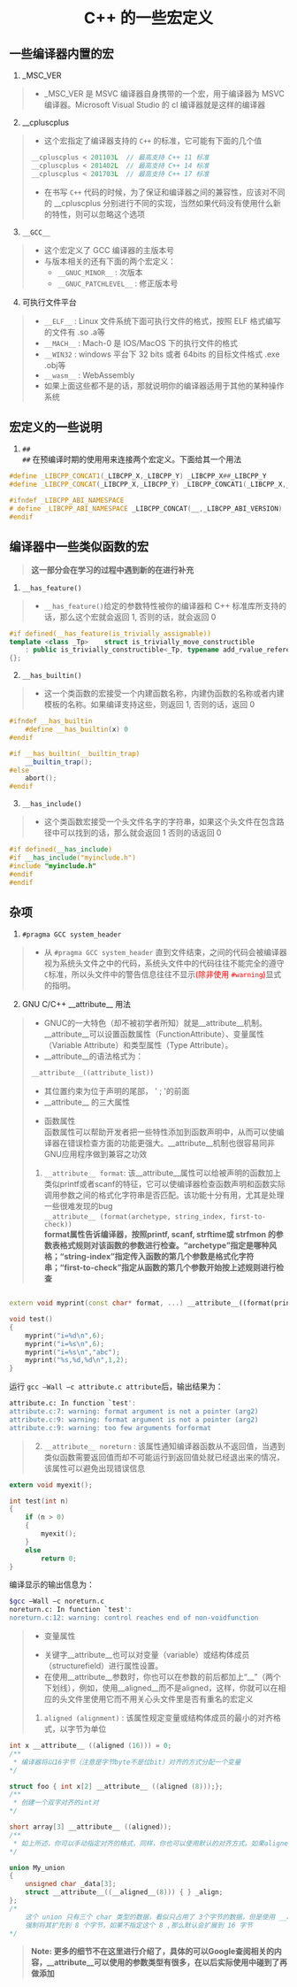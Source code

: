 # <center>C++ 的一些宏定义</center>

## 一些编译器内置的宏   
1. \_MSC_VER
> * \_MSC_VER 是 MSVC 编译器自身携带的一个宏，用于编译器为 MSVC 编译器。Microsoft Visual Studio 的 cl 编译器就是这样的编译器   

2. __cpluscplus   
> * 这个宏指定了编译器支持的 ```C++``` 的标准，它可能有下面的几个值  
> ```C++
> __cpluscplus < 201103L  // 最高支持 C++ 11 标准
> __cpluscplus < 201402L  // 最高支持 C++ 14 标准
> __cpluscplus < 201703L  // 最高支持 C++ 17 标准
> ```   
> * 在书写 ```C++``` 代码的时候，为了保证和编译器之间的兼容性，应该对不同的 __cpluscplus 分别进行不同的实现，当然如果代码没有使用什么新的特性，则可以忽略这个选项   
3. ```__GCC__```   
> * 这个宏定义了 GCC 编译器的主版本号
> * 与版本相关的还有下面的两个宏定义：   
>     + ```__GNUC_MINOR__``` : 次版本   
>     + ```__GNUC_PATCHLEVEL__``` : 修正版本号   
4. 可执行文件平台  
> * ```__ELF__``` : Linux 文件系统下面可执行文件的格式，按照 ELF 格式编写的文件有 .so  .a等   
> * ```__MACH__``` : Mach-0 是 IOS/MacOS 下的执行文件的格式  
> * ```__WIN32``` : windows 平台下 32 bits 或者 64bits 的目标文件格式 .exe .obj等
> * ```__wasm__``` : WebAssembly    
> * 如果上面这些都不是的话，那就说明你的编译器适用于其他的某种操作系统     

## 宏定义的一些说明   
1. ```##```   
```##``` 在预编译时期的使用用来连接两个宏定义。下面给其一个用法   
```C++
#define _LIBCPP_CONCAT1(_LIBCPP_X,_LIBCPP_Y) _LIBCPP_X##_LIBCPP_Y
#define _LIBCPP_CONCAT(_LIBCPP_X,_LIBCPP_Y) _LIBCPP_CONCAT1(_LIBCPP_X,_LIBCPP_Y)

#ifndef _LIBCPP_ABI_NAMESPACE
# define _LIBCPP_ABI_NAMESPACE _LIBCPP_CONCAT(__,_LIBCPP_ABI_VERSION)
#endif
```   

## 编译器中一些类似函数的宏    
> __这一部分会在学习的过程中遇到新的在进行补充__
1. ```__has_feature()```   
> * ```__has_feature()```给定的参数特性被你的编译器和 C++ 标准库所支持的话，那么这个宏就会返回 1, 否则的话，就会返回 0   
```C++
#if defined(__has_feature(is_trivially_assignable))
template <class _Tp>	struct is_trivially_move_constructible   
    : public is_trivially_constructible<_Tp, typename add_rvalue_reference<_Tp>::value>
{};
```   
2. ```__has_builtin()```   
> * 这一个类函数的宏接受一个内建函数名称，内建伪函数的名称或者内建模板的名称。如果编译支持这些，则返回 1, 否则的话，返回 0   
```C++
#ifndef __has_builtin
    #define __has_builtin(x) 0
#endif

#if __has_builtin(__builtin_trap)
    __builtin_trap();
#else
    abort();
#endif
```     
3. ```__has_include()```   
> * 这个类函数宏接受一个头文件名字的字符串，如果这个头文件在包含路径中可以找到的话，那么就会返回 1 否则的话返回 0   
```C++
#if defined(__has_include)
#if __has_include("myinclude.h")
#include "myinclude.h"
#endif
#endif
```    

## 杂项     
1. ```#pragma GCC system_header```     
> * 从 ```#pragma GCC system_header``` 直到文件结束，之间的代码会被编译器视为系统头文件之中的代码，系统头文件中的代码往往不能完全的遵守```C```标准，所以头文件中的警告信息往往不显示<font color=#ff0000>(除非使用 ```#warning```)</font>显式的指明。    
> 

2. GNU C/C++ \_\_attribute\_\_ 用法      
> * GNUC的一大特色（却不被初学者所知）就是__attribute__机制。__attribute__可以设置函数属性（FunctionAttribute）、变量属性（Variable Attribute）和类型属性（Type Attribute）。   
> * \_\_attribute\_\_的语法格式为：   
>```C++
> __attribute__((attribute_list))
> ```
> * 其位置约束为位于声明的尾部， ' ; '的前面
> * \_\_attribute\_\_ 的三大属性        
> + 函数属性   
> 函数属性可以帮助开发者把一些特性添加到函数声明中，从而可以使编译器在错误检查方面的功能更强大。__attribute__机制也很容易同非GNU应用程序做到兼容之功效     
> 1. ```__attribute__ format```: 该__attribute__属性可以给被声明的函数加上类似printf或者scanf的特征，它可以使编译器检查函数声明和函数实际调用参数之间的格式化字符串是否匹配。该功能十分有用，尤其是处理一些很难发现的bug    
> ```__attribute__ (format(archetype, string_index, first-to-check))```       
> __format属性告诉编译器，按照printf, scanf, strftime或 strfmon 的参数表格式规则对该函数的参数进行检查。“archetype”指定是哪种风格；“string-index”指定传入函数的第几个参数是格式化字符串；“first-to-check”指定从函数的第几个参数开始按上述规则进行检查__     
```C++

extern void myprint(const char* format, ...) __attribute__((format(printf, 1, 2));

void test()
{
    myprint("i=%d\n",6);
    myprint("i=%s\n",6);
    myprint("i=%s\n","abc");
    myprint("%s,%d,%d\n",1,2);
}
```
运行 ```gcc –Wall –c attribute.c attribute```后，输出结果为：
```bash
attribute.c: In function `test':
attribute.c:7: warning: format argument is not a pointer (arg2)
attribute.c:9: warning: format argument is not a pointer (arg2)
attribute.c:9: warning: too few arguments forformat
```
> 2. ```__attribute__ noreturn``` : 该属性通知编译器函数从不返回值，当遇到类似函数需要返回值而却不可能运行到返回值处就已经退出来的情况，该属性可以避免出现错误信息

```C
extern void myexit();

int test(int n)
{
    if (n > 0)
    {
        myexit();
    }
    else
        return 0;
}
```
编译显示的输出信息为：
```bash
$gcc –Wall –c noreturn.c   
noreturn.c: In function `test':   
noreturn.c:12: warning: control reaches end of non-voidfunction
```
> + 变量属性     
> * 关键字__attribute__也可以对变量（variable）或结构体成员（structurefield）进行属性设置。    
> * 在使用__attribute__参数时，你也可以在参数的前后都加上“__”（两个下划线），例如，使用__aligned__而不是aligned，这样，你就可以在相应的头文件里使用它而不用关心头文件里是否有重名的宏定义      
> 1. ```aligned (alignment)``` : 该属性规定变量或结构体成员的最小的对齐格式，以字节为单位       
```C
int x __attribute__ ((aligned (16))) = 0;
/**
 * 编译器将以16字节（注意是字节byte不是位bit）对齐的方式分配一个变量
*/

struct foo { int x[2] __attribute__ ((aligned (8)));};
/**
 * 创建一个双字对齐的int对
*/

short array[3] __attribute__ ((aligned));
/**
 * 如上所述，你可以手动指定对齐的格式，同样，你也可以使用默认的对齐方式。如果aligned后面不紧跟一个指定的数字值，那么编译器将依据你的目标机器情况使用最大最有益的对齐方式
*/

union My_union
{
    unsigned char _data[3];
    struct __attribute__((__aligned__(8))) { } _align;
};
/*
    这个 union 只有三个 char 类型的数据，看似只占用了 3个字节的数据，但是使用 __aligned__
    强制将其扩充到 8 个字节，如果不指定这个 8 ,那么默认会扩展到 16 字节
*/

```       
> __Note: 更多的细节不在这里进行介绍了，具体的可以Google查阅相关的内容，\_\_attribute\_\_可以使用的参数类型有很多，在以后实际使用中碰到了再做添加__    

